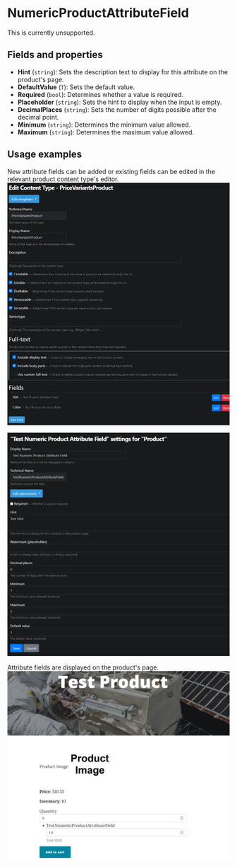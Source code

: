 # NumericProductAttributeField

This is currently unsupported.

## Fields and properties
- **Hint** (`string`): Sets the description text to display for this attribute on the product's page.
- **DefaultValue** (`T`): Sets the default value.
- **Required** (`bool`): Determines whether a value is required.
- **Placeholder** (`string`): Sets the hint to display when the input is empty.
- **DecimalPlaces** (`string`): Sets the number of digits possible after the decimal point.
- **Minimum** (`string`): Determines the minimum value allowed.
- **Maximum** (`string`): Determines the maximum value allowed.

## Usage examples
New attribute fields can be added or existing fields can be edited in the relevant product content type's editor.
![image](../assets/images/numeric-product-attribute/content-type-editor-example.png)

![image](../assets/images/numeric-product-attribute/attribute-field-editor-example.png)

Attribute fields are displayed on the product's page.
![image](../assets/images/numeric-product-attribute/attribute-field-display-example.png)
